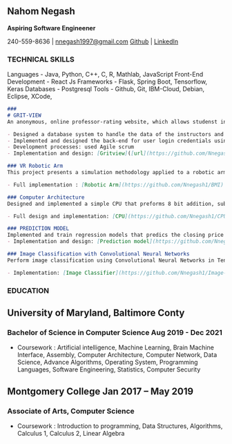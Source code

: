 ## Nahom Negash

**Aspiring Software Engineener**

240-559-8636 | nnegash1997@gmail.com
[Github](https://github.com/Nnegash1) | [LinkedIn](www.linkedin.com/in/nahomnegash)

### TECHNICAL SKILLS
Languages - Java, Python, C++, C, R, Mathlab, JavaScript
Front-End Development - React Js
Frameworks - Flask, Spring Boot, Tensorflow, Keras
Databases - Postgresql
Tools - Github, Git, IBM-Cloud, Debian, Eclipse, XCode, 

``` markdown 
### 
# GRIT-VIEW
An anonymous, online professor-rating website, which allows studenst in University of Maryland Baltimore County to share classroom experiences to help fellow students make critical education choices. 

- Designed a database system to handle the data of the instructors and all the courses thought in UMBC using PostgreSQL
- Implemented and designed the back-end for user login credentials using Flask, python, and PostgreSQL.
- Development processes: used Agile scrum
- Implementation and design: [Gritview]([url](https://github.com/Nnegash1/GritView))

### VR Robotic Arm
This project presents a simulation methodology applied to a robotic arm. Its goal is to allow the arm perform easy movement in a 2d environment. The robotic arm is designed in Vrealm, a 3d rendering application, and the movement of the arm is implemented by using Matlab. The work includes mathematical modeling of the arms movement by using inverse kinematics.

- Full implementation : [Robotic Arm](https://github.com/Nnegash1/BMI)

### Computer Architecture 
Designed and implemented a simple CPU that preforms 8 bit addition, subtraction, and bit-wise operations using MATLAB.

- Full design and implementation: [CPU](https://github.com/Nnegash1/CPU_Implementation)

### PREDICTION MODEL
Implemented and train regression models that predics the closing price of **Apple Stock Index AAPL** with **99% accuracy**. 
- Implementation and design: [Prediction model](https://github.com/Nnegash1/stock_prediction_model)

### Image Classification with Convolutional Neural Networks
Perform image classification using Convolutional Neural Networks in Tensorflow and keras on [CIFAR-10](https://www.cs.toronto.edu/~kriz/cifar.html) dataset. The final model has a complex architectire with stacked convolutional models, maxpooling, droupout and dense layers. Furthermore, the model uses learning rate scheduling and early stopping. The final model perfromed 88% accuracy.

- Implementation: [Image Classifier](https://github.com/Nnegash1/Image-Classification-with-CNN/blob/main/Image_classification_CNN.ipynb)

```
### EDUCATION
## University of Maryland, Baltimore Conty
### Bachelor of Science in Computer Science                                  Aug 2019 - Dec 2021
  - Coursework : Artificial intelligence, Machine Learning, Brain Machine Interface, Assembly, Computer Architecture, Computer Network, Data Science, Advance Algorithms, Operating System, Programming Languages, Software Engineering, Statistics, Computer Security
  
## Montgomery College                                                      Jan 2017 – May 2019
### Associate of Arts, Computer Science
  - Coursework : Introduction to programming, Data Structures, Algorithms, Calculus 1, Calculus 2, Linear Algebra
